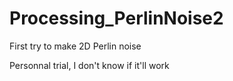 # Processing_PerlinNoise2
First try to make 2D Perlin noise

Personnal trial, I don't know if it'll work
